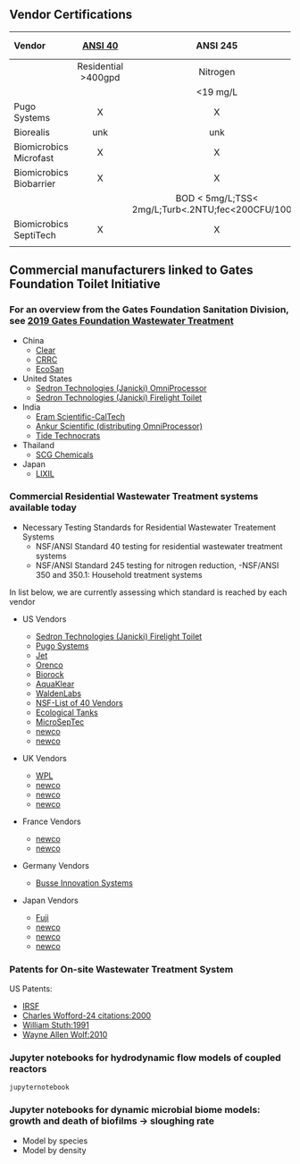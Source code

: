 
## Vendor Certifications

Vendor | [ANSI 40](http://www.nsf.org/services/by-industry/water-wastewater/onsite-wastewater/residential-wastewater-treatment-systems) | ANSI 245  | ANSI 350.1
:----- | :---:    | :---: | :---:
     | Residential >400gpd | Nitrogen |
      |            |  <19 mg/L  |
Pugo Systems|X    | X | unk
Biorealis  |  unk |  unk |  unk
Biomicrobics Microfast  | X  | X  | unk
Biomicrobics Biobarrier  |  X | X  |  X
  |   |   |  BOD < 5mg/L;TSS< 2mg/L;Turb<.2NTU;fec<200CFU/100ml
Biomicrobics SeptiTech  |  X |  X |  unk
  |   |   |

## Commercial manufacturers linked to Gates Foundation Toilet Initiative

### For an overview from the Gates Foundation Sanitation Division, see [2019 Gates Foundation Wastewater Treatment](https://techdirectory.stepsforsanitation.org/systems/20/)

- China
  - [Clear](http://www.clearet.com/)
  - [CRRC](https://techdirectory.stepsforsanitation.org/systems/7/)
  - [EcoSan](https://wikiwater.fr/a10-ecosan-ecological-compost)
- United States
  - [Sedron Technologies (Janicki) OmniProcessor](https://www.sedron.com/janicki-omni-processor/)
  - [Sedron Technologies (Janicki) Firelight Toilet](https://www.sedron.com/firelight-toilet/)
- India
  - [Eram Scientific-CalTech](https://www.eramscientific.com)
  - [Ankur Scientific (distributing OmniProcessor)](https://www.ankurscientific.com/)
  - [Tide Technocrats](https://techdirectory.stepsforsanitation.org/systems/20/)
- Thailand
  - [SCG Chemicals](https://www.scgchemicals.com/en/products-services/technology-service-solutions/reinvented-toilet-total-solution)
- Japan
  - [LIXIL](https://www.lixil.com/)



### Commercial Residential Wastewater Treatment systems available today
- Necessary Testing Standards for Residential Wastewater Treatement Systems
  - NSF/ANSI Standard 40 testing for residential wastewater treatment systems
  - NSF/ANSI Standard 245 testing for nitrogen reduction,
  -NSF/ANSI 350 and 350.1: Household treatment systems


In list below, we are currently assessing which standard is reached by each vendor

- US Vendors
  - [Sedron Technologies (Janicki) Firelight Toilet](https://www.sedron.com/firelight-toilet/)
  - [Pugo Systems](http://www.pugosystems.com/)
  - [Jet](https://www.jetincorp.com/residential-wastewater-treatment-plant.php)
  - [Orenco](https://www.orenco.com/applications/residential-treatment-system)
  - [Biorock](https://biorock.com/)
  - [AquaKlear](http://www.aquaklear.net/why-us.php)
  - [WaldenLabs](https://waldenlabs.com/extreme-do-it-yourself-resilience-a-home-scale-waste-water-treatment-plant/)
  - [NSF-List of 40 Vendors ](http://info.nsf.org/Certified/Common/Company.asp?Program=WSTWTR)
  - [Ecological Tanks](https://etiaquasafe.com/systems/)
  - [MicroSepTec](http://www.microseptec.com/engineers-systemoverview.htm)
  - [newco]()
  - [newco]()

- UK Vendors
  - [WPL](https://www.wplinternational.com/solution-types/residential-sewage-treatment/)
  - [newco]()
  - [newco]()
  - [newco]()

- France Vendors
  - [newco]()
  - [newco]()

- Germany Vendors
  - [Busse Innovation Systems](https://busse-is.de/)

- Japan Vendors
  - [Fuji]()
  - [newco]()
  - [newco]()
  - [newco]()


### Patents for On-site Wastewater Treatment System

US Patents:


- [IRSF](https://patents.google.com/patent/DE3064619D1/en)
- [Charles Wofford-24 citations:2000](https://patents.google.com/patent/US6428691B1/en?q=On-site&q=wastewater+treatment&q=system&oq=On-site+wastewater+treatment+system)
- [William Stuth:1991](https://patents.google.com/patent/US5202027A/en?q=On-site&q=wastewater+treatment&q=system&oq=On-site+wastewater+treatment+system)
- [Wayne Allen Wolf:2010](https://patents.google.com/patent/US8486275B2/en?q=On-site&q=wastewater+treatment&q=system&oq=On-site+wastewater+treatment+system&page=2)


### Jupyter notebooks for hydrodynamic flow models of coupled reactors


```
jupyternotebook

```

### Jupyter notebooks for dynamic microbial biome models: growth and death of biofilms -> sloughing rate

- Model by species
- Model by density
